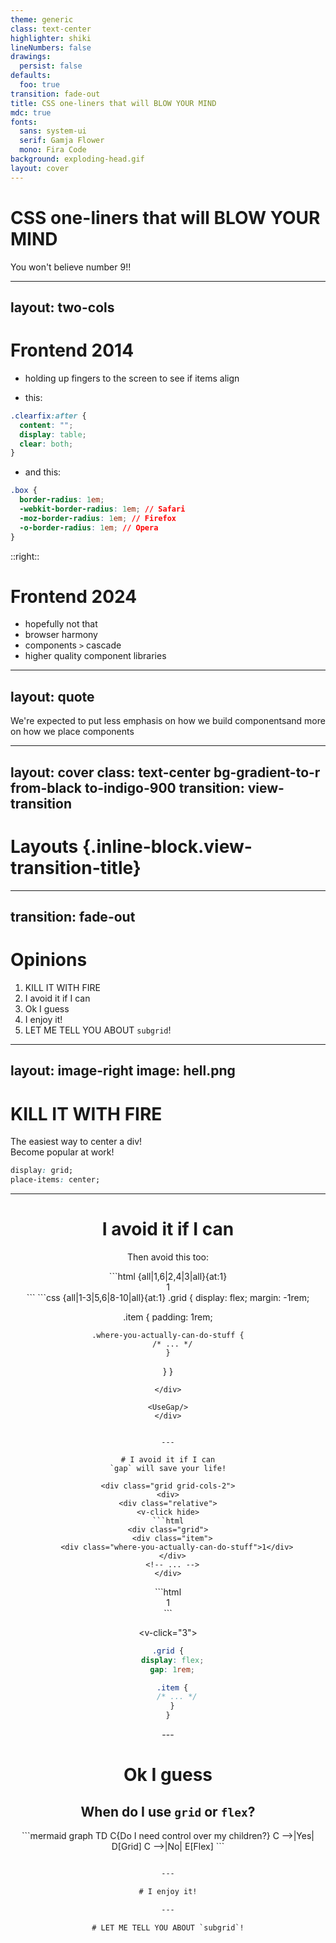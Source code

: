 ```yaml
---
theme: generic
class: text-center
highlighter: shiki
lineNumbers: false
drawings:
  persist: false
defaults:
  foo: true
transition: fade-out
title: CSS one-liners that will BLOW YOUR MIND
mdc: true
fonts:
  sans: system-ui
  serif: Gamja Flower
  mono: Fira Code
background: exploding-head.gif
layout: cover
---
```

<h1 class="text-balance"><span class="font-black [text-shadow:_2px_2px_4px_black]">CSS one-liners that will</span> <span class="bg-gradient-to-r from-red-500 via-indigo-500 to-red-500 inline-block text-transparent bg-clip-text">BLOW YOUR MIND</span></h1>

<p class="text-2xl">You won't believe number 9!!</p>


---
layout: two-cols
---
<h1>Frontend <span class="text-indigo-500">2014</span></h1>


<v-click>

- holding up fingers to the screen to see if items align

</v-click>

<v-click>

- this:

```css
.clearfix:after {
  content: "";
  display: table;
  clear: both;
}
```
</v-click>

<v-click>

- and this:

```css
.box {
  border-radius: 1em;
  -webkit-border-radius: 1em; // Safari
  -moz-border-radius: 1em; // Firefox
  -o-border-radius: 1em; // Opera
}
```
</v-click>


::right::
<v-click>

<h1>Frontend <span class="text-indigo-500">2024</span></h1>
</v-click>

<v-clicks>

- hopefully not that
- browser harmony
- components `>` cascade
- higher quality component libraries

</v-clicks>

---
layout: quote
---
<div class="grid gap-2 align-center">We're expected to put less emphasis on how we <span> <span class="text-indigo-500 py-1">build</span> components</span>and more on how we <span><span class="text-indigo-500 py-1">place</span> components </span></div>


---
layout: cover
class: text-center bg-gradient-to-r from-black to-indigo-900
transition: view-transition
---

# Layouts {.inline-block.view-transition-title}

---
transition: fade-out
---

<div class="grid grid-cols-[1fr_2fr] h-full">
<div>
<h1 class="inline-block view-transition-title">Opinions</h1>

1. KILL IT WITH FIRE
2. I avoid it if I can
3. Ok I guess
4. I enjoy it!
5. LET ME TELL YOU ABOUT `subgrid`!
</div>

<div class="grid place-items-center h-full">
<Chart />
</div>
</div>



---
layout: image-right
image: hell.png
---

# KILL IT WITH FIRE

<v-click>

<p class="mb-4">The easiest way to <span class="text-indigo-500 font-black">center a div!</span> <br>Become popular at work!</p>

```css
display: grid;
place-items: center;
```

<Center />

</v-click>

---

# I avoid it if I can
Then avoid this too:

<div class="grid grid-cols-2">
<div>
```html {all|1,6|2,4|3|all}{at:1}
<div class="grid">
  <div class="item">
    <div class="where-you-actually-can-do-stuff">1</div>
  </div>
  <!-- ... -->
</div>
```
```css {all|1-3|5,6|8-10|all}{at:1}
.grid {
  display: flex;
  margin: -1rem;

  .item {
    padding: 1rem;

    .where-you-actually-can-do-stuff {
      /* ... */
    }
  }
}
```
</div>

<UseGap/>
</div>


---

# I avoid it if I can
`gap` will save your life!

<div class="grid grid-cols-2">
<div>
<div class="relative">
<v-click hide>
```html
<div class="grid">
  <div class="item">
    <div class="where-you-actually-can-do-stuff">1</div>
  </div>
  <!-- ... -->
</div>
```
</v-click>

<v-after>
<div class="absolute top-0 w-full">
```html
<div class="grid">
  <div class="item">1</div>
  <!-- ... -->
</div>
```
</div>
</v-after>
</div>

<v-click="3">
```css
.grid {
  display: flex;
  gap: 1rem;

  .item {
    /* ... */
  }
}
```
</v-click>
</div>

<v-click>
<UseGap/>
</v-click>
</div>
---

# Ok I guess

## When do I use `grid` or `flex`?

<div v-click class="grid place-items-center">
```mermaid
graph TD
C{Do I need control over my children?}
C -->|Yes| D[Grid]
C -->|No| E[Flex]
```
</div>


```css

---

# I enjoy it!

---

# LET ME TELL YOU ABOUT `subgrid`!
